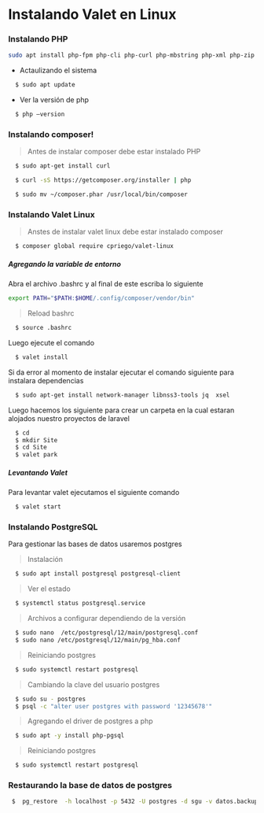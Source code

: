 # Instalando Valet en Linux 

###  Instalando PHP
```sh
sudo apt install php-fpm php-cli php-curl php-mbstring php-xml php-zip php-pgsql php-gd php-soap
```

* Actaulizando el sistema
```sh 
  $ sudo apt update
```

* Ver la versión de php
```sh 
  $ php –version
```

### Instalando composer!
> Antes de instalar composer debe estar instalado PHP
```sh
  $ sudo apt-get install curl
```
```sh
  $ curl -sS https://getcomposer.org/installer | php
```
```sh
  $ sudo mv ~/composer.phar /usr/local/bin/composer
```

### Instalando Valet Linux
> Anstes de instalar valet linux debe estar instalado composer
```sh
  $ composer global require cpriego/valet-linux
```
##### Agregando la variable de entorno 
Abra el archivo .bashrc y al final de este escriba lo siguiente
```sh
export PATH="$PATH:$HOME/.config/composer/vendor/bin"
```

> Reload bashrc
```sh 
  $ source .bashrc
```

Luego ejecute el comando 
```sh
  $ valet install
```
Si da error al momento de instalar ejecutar el comando siguiente para instalara dependencias
```sh
  $ sudo apt-get install network-manager libnss3-tools jq  xsel
```

Luego hacemos los siguiente para crear un carpeta en la cual estaran alojados nuestro proyectos de laravel
```sh
  $ cd 
  $ mkdir Site
  $ cd Site
  $ valet park
```

##### Levantando Valet
Para levantar valet ejecutamos el siguiente comando
```sh
  $ valet start
```
### Instalando PostgreSQL
Para gestionar las bases de datos usaremos postgres
> Instalación
```sh 
  $ sudo apt install postgresql postgresql-client
```
> Ver el estado 
```sh 
  $ systemctl status postgresql.service 
```
> Archivos a configurar dependiendo de la versión 
```sh
  $ sudo nano  /etc/postgresql/12/main/postgresql.conf
  $ sudo nano /etc/postgresql/12/main/pg_hba.conf
```
> Reiniciando postgres
```sh 
  $ sudo systemctl restart postgresql
```
> Cambiando la clave del usuario postgres
```sh
  $ sudo su - postgres
  $ psql -c "alter user postgres with password '12345678'"
```
> Agregando el driver de postgres a php 
```sh 
  $ sudo apt -y install php-pgsql
```

> Reiniciando postgres
```sh 
  $ sudo systemctl restart postgresql
```

### Restaurando la base de datos de postgres 

```sh
 $  pg_restore  -h localhost -p 5432 -U postgres -d sgu -v datos.backup 
```

